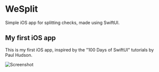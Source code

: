 # WeSplit

Simple iOS app for splitting checks, made using SwiftUI.

## My first iOS app

This is my first iOS app, inspired by the "100 Days of SwiftUI" tutorials by Paul Hudson.

![Screenshot](https://imgur.com/bRLRVfa)

